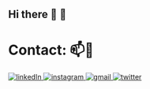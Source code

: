 ## Hi there 👋 🤝

<!--
**aron-radvanyi/aron-radvanyi** is a ✨ _special_ ✨ repository because its `README.md` (this file) appears on your GitHub profile.

Here are some ideas to get you started:

- 🔭 I’m currently working on ...
- 🌱 I’m currently learning ...
- 👯 I’m looking to collaborate on ...
- 🤔 I’m looking for help with ...
- 💬 Ask me about ...
- 📫 How to reach me: ...
- 😄 Pronouns: ...
- ⚡ Fun fact: ...
-->

# Contact: 📫🤙
<a href="https://www.linkedin.com/in/aronradvanyi/" > ![linkedIn](https://img.shields.io/badge/LinkedIn-0077B5?style=for-the-badge&logo=linkedin&logoColor=white) </a>
<a href= "https://www.instagram.com/a_radvanyi_/"> ![instagram](https://img.shields.io/badge/Instagram-E4405F?style=for-the-badge&logo=instagram&logoColor=white) </a>
<a href= "aron.radvanyi1@gmail.com"> ![gmail](https://img.shields.io/badge/Gmail-D14836?style=for-the-badge&logo=gmail&logoColor=white) </a>
<a href= "https://twitter.com/aronradvanyi"> ![twitter](https://img.shields.io/badge/Twitter-1DA1F2?style=for-the-badge&logo=twitter&logoColor=white) </a>


